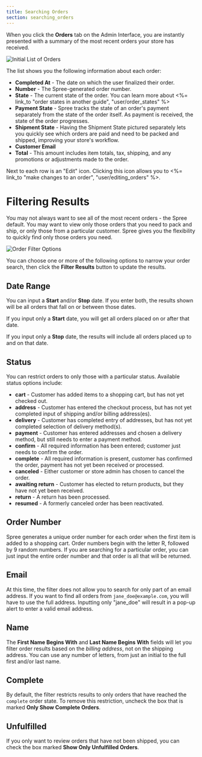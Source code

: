 ```yaml
---
title: Searching Orders
section: searching_orders
---
```


When you click the **Orders** tab on the Admin Interface, you are instantly presented with a summary of the most recent orders your store has received.

![Initial List of Orders](/images/user/orders/list_of_orders.jpg)

The list shows you the following information about each order:

* **Completed At** - The date on which the user finalized their order.
* **Number** - The Spree-generated order number.
* **State** - The current state of the order. You can learn more about <%= link_to "order states in another guide", "user/order_states" %>
* **Payment State** - Spree tracks the state of an order's payment separately from the state of the order itself. As payment is received, the state of the order progresses.
* **Shipment State** - Having the Shipment State pictured separately lets you quickly see which orders are paid and need to be packed and shipped, improving your store's workflow.
* **Customer Email**
* **Total** - This amount includes item totals, tax, shipping, and any promotions or adjustments made to the order.

Next to each row is an "Edit" icon. Clicking this icon allows you to <%= link_to "make changes to an order", "user/editing_orders" %>.

# Filtering Results

You may not always want to see all of the most recent orders - the Spree default. You may want to view only those orders that you need to pack and ship, or only those from a particular customer. Spree gives you the flexibility to quickly find only those orders you need.

![Order Filter Options](/images/user/orders/filter_options.jpg)

You can choose one or more of the following options to narrow your order search, then click the **Filter Results** button to update the results.

## Date Range

You can input a **Start** and/or **Stop** date. If you enter both, the results shown will be all orders that fall on or between those dates.

If you input only a **Start** date, you will get all orders placed on or after that date.

If you input only a **Stop** date, the results will include all orders placed up to and on that date.

## Status

You can restrict orders to only those with a particular status. Available status options include:

* **cart** - Customer has added items to a shopping cart, but has not yet checked out.
* **address** - Customer has entered the checkout process, but has not yet completed input of shipping and/or billing address(es).
* **delivery** - Customer has completed entry of addresses, but has not yet completed selection of delivery method(s).
* **payment** - Customer has entered addresses and chosen a delivery method, but still needs to enter a payment method.
* **confirm** - All required information has been entered; customer just needs to confirm the order.
* **complete** - All required information is present, customer has confirmed the order, payment has not yet been received or processed.
* **canceled** - Either customer or store admin has chosen to cancel the order.
* **awaiting return** - Customer has elected to return products, but they have not yet been received.
* **return** - A return has been processed.
* **resumed** - A formerly canceled order has been reactivated.

## Order Number

Spree generates a unique order number for each order when the first item is added to a shopping cart. Order numbers begin with the letter R, followed by 9 random numbers. If you are searching for a particular order, you can just input the entire order number and that order is all that will be returned.

## Email

At this time, the filter does not allow you to search for only part of an email address. If you want to find all orders from `jane_doe@example.com`, you will have to use the full address. Inputting only "jane_doe" will result in a pop-up alert to enter a valid email address.

## Name

The **First Name Begins With** and **Last Name Begins With** fields will let you filter order results based on the *billing address*, not on the shipping address. You can use any number of letters, from just an initial to the full first and/or last name.

## Complete

By default, the filter restricts results to only orders that have reached the `complete` order state. To remove this restriction, uncheck the box that is marked **Only Show Complete Orders**.

## Unfulfilled

If you only want to review orders that have not been shipped, you can check the box marked **Show Only Unfulfilled Orders**.

